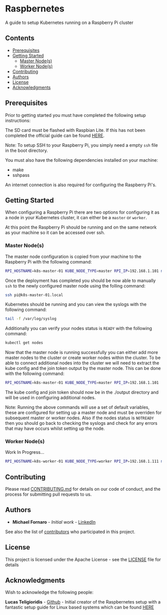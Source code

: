 # Raspbernetes

A guide to setup Kubernetes running on a Raspberry Pi cluster

## Contents

* [Prerequisites](#Prerequisites)
* [Getting Started](#Getting-Started)
  * [Master Node(s)](#Master-Node(s))
  * [Worker Node(s)](#Worker-Node(s))
* [Contributing](#Contributing)
* [Authors](#Authors)
* [License](#License)
* [Acknowledgments](#Acknowledgments)

## Prerequisites

Prior to getting started you must have completed the following setup instructions:

The SD card must be flashed with Raspbian Lite. If this has not been completed the official guide can be found [HERE](https://www.raspberrypi.org/documentation/installation/installing-images/README.md).

Note: To setup SSH to your Raspberry Pi, you simply need a empty `ssh` file in the boot directory.

You must also have the following dependencies installed on your machine:

* make
* sshpass

An internet connection is also required for configuring the Raspberry Pi's.

## Getting Started

When configuring a Raspberry Pi there are two options for configuring it as a node in your Kubernetes cluster, it can either be a `master` or `worker`.

At this point the Raspberry Pi should be running and on the same network as your machine so it can be accessed over ssh.

### Master Node(s)

The master node configuration is copied from your machine to the Raspberry Pi with the following command:

```bash
RPI_HOSTNAME=k8s-master-01 KUBE_NODE_TYPE=master RPI_IP=192.168.1.101 make deploy
```

Once the deployment has completed you should be now able to manually `ssh` to the newly configured master node using the folling command:

```bash
ssh pi@k8s-master-01.local
```

Kubernetes should be running and you can view the syslogs with the following command:

```bash
tail -f /var/log/syslog
```

Additionally you can verify your nodes status is `READY` with the following command:

```bash
kubectl get nodes
```

Now that the master node is running successfully you can either add more master nodes to the cluster or create worker nodes within the cluster. To be able to connect additional nodes into the cluster we will need to extract the kube config and the join token output by the master node. This can be done with the following command:

```bash
RPI_HOSTNAME=k8s-master-01 KUBE_NODE_TYPE=master RPI_IP=192.168.1.101  make post-install
```

The kube config and join token should now be in the ./output directory and will be used in configuring additional nodes.

Note: Running the above commands will use a set of default variables, these are configured for setting up a master node and must be overriden for subsequent master or worker nodes. Also if the nodes status is `NOTREADY` then you should go back to checking the syslogs and check for any errors that may have occurs whilst setting up the node.

### Worker Node(s)

Work In Progress...

```bash
RPI_HOSTNAME=k8s-worker-01 KUBE_NODE_TYPE=worker RPI_IP=192.168.1.111 make deploy
```

## Contributing

Please read [CONTRIBUTING.md](CONTRIBUTION.md) for details on our code of conduct, and the process for submitting pull requests to us.

## Authors

* **Michael Fornaro** - *Initial work* - [LinkedIn](https://www.linkedin.com/in/michael-fornaro-5b756179/)

See also the list of [contributors](https://github.com/xUnholy/raspbernetes/contributors) who participated in this project.

## License

This project is licensed under the Apache License - see the [LICENSE](LICENSE) file for details

## Acknowledgments

Wish to acknowledge the following people:

**Lucas Teligioridis** - [Github](https://github.com/lucasteligioridis) - Initial creator of the Raspbernetes setup with a fantastic setup guide for Linux based systems which can be found [HERE](https://itnext.io/headless-kubernetes-on-15-raspberry-pis-boot-in-under-8-minutes-808402ea2348?)
